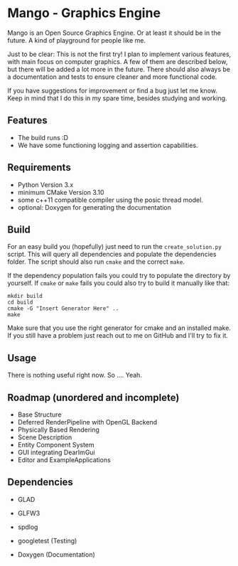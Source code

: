 # Mango - Graphics Engine

Mango is an Open Source Graphics Engine. Or at least it should be in the future.
A kind of playground for people like me.

Just to be clear: This is not the first try!
I plan to implement various features, with main focus on computer graphics.
A few of them are described below, but there will be added a lot more in the future.
There should also always be a documentation and tests to ensure cleaner and more functional code.

If you have suggestions for improvement or find a bug just let me know.
Keep in mind that I do this in my spare time, besides studying and working.

## Features

* The build runs :D
* We have some functioning logging and assertion capabilities.

## Requirements

* Python Version 3.x
* minimum CMake Version 3.10
* some c++11 compatible compiler using the posic thread model.
* optional: Doxygen for generating the documentation

## Build

For an easy build you (hopefully) just need to run the ```create_solution.py``` script.
This will query all dependencies and populate the dependencies folder.
The script should also run ```cmake``` and the correct ```make```.

If the dependency population fails you could try to populate the directory by yourself.
If ```cmake``` or ```make``` fails you could also try to build it manually like that:

```console
mkdir build
cd build
cmake -G "Insert Generator Here" ..
make
```

Make sure that you use the right generator for cmake and an installed make.
If you still have a problem just reach out to me on GitHub and I'll try to fix it.

## Usage

There is nothing useful right now. So .... Yeah.

## Roadmap (unordered and incomplete)

* Base Structure
* Deferred RenderPipeline with OpenGL Backend
* Physically Based Rendering
* Scene Description
* Entity Component System
* GUI integrating DearImGui
* Editor and ExampleApplications

## Dependencies

* GLAD
* GLFW3
* spdlog

* googletest (Testing)
* Doxygen (Documentation)
